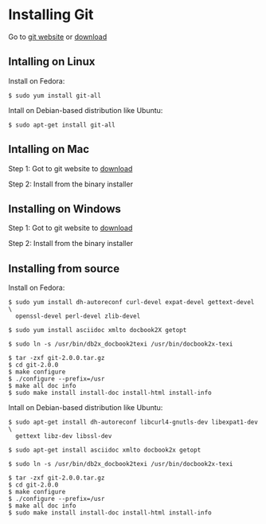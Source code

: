 # Installing Git
Go to [git website](https://git-scm.com/book/en/v2/Getting-Started-Installing-Git) or [download](https://git-scm.com/downloads)


## Intalling on Linux
Install on Fedora:
```
$ sudo yum install git-all
```
Intall on Debian-based distribution like Ubuntu:
```
$ sudo apt-get install git-all
```

## Intalling on Mac
Step 1: Got to git website to [download](http://git-scm.com/download/mac)

Step 2: Install from the binary installer


## Installing on Windows
Step 1: Got to git website to [download](http://git-scm.com/download/win)

Step 2: Install from the binary installer


## Installing from source
Install on Fedora:
```
$ sudo yum install dh-autoreconf curl-devel expat-devel gettext-devel \
  openssl-devel perl-devel zlib-devel

$ sudo yum install asciidoc xmlto docbook2X getopt

$ sudo ln -s /usr/bin/db2x_docbook2texi /usr/bin/docbook2x-texi

$ tar -zxf git-2.0.0.tar.gz
$ cd git-2.0.0
$ make configure
$ ./configure --prefix=/usr
$ make all doc info
$ sudo make install install-doc install-html install-info
```
Intall on Debian-based distribution like Ubuntu:
```
$ sudo apt-get install dh-autoreconf libcurl4-gnutls-dev libexpat1-dev \
  gettext libz-dev libssl-dev

$ sudo apt-get install asciidoc xmlto docbook2x getopt

$ sudo ln -s /usr/bin/db2x_docbook2texi /usr/bin/docbook2x-texi

$ tar -zxf git-2.0.0.tar.gz
$ cd git-2.0.0
$ make configure
$ ./configure --prefix=/usr
$ make all doc info
$ sudo make install install-doc install-html install-info


```